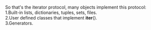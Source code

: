 So that's the iterator protocol, many objects implement this protocol:<br>
1.Built-in lists, dictionaries, tuples, sets, files.<br>
2.User defined classes that implement __iter__().<br>
3.Generators.<br>

